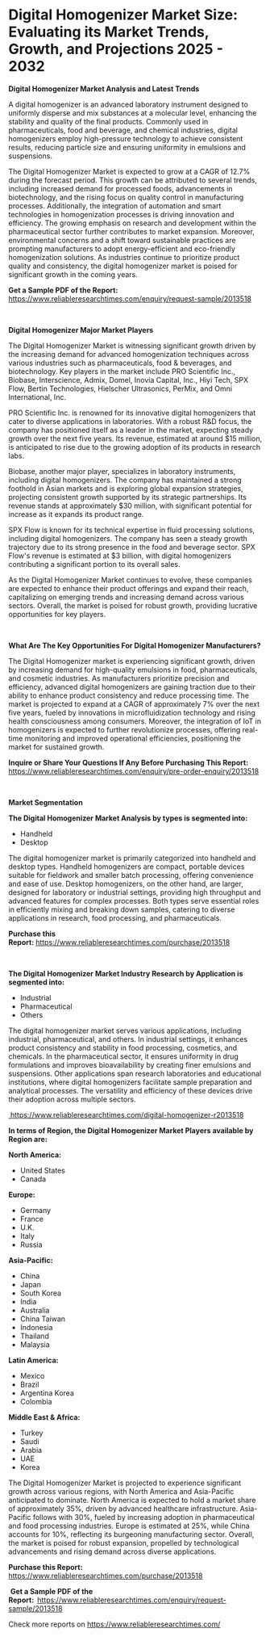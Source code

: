 <p><h1>Digital Homogenizer Market Size: Evaluating its Market Trends, Growth, and Projections 2025 - 2032</h1></p><p><strong>Digital Homogenizer Market Analysis and Latest Trends</strong></p>
<p><p>A digital homogenizer is an advanced laboratory instrument designed to uniformly disperse and mix substances at a molecular level, enhancing the stability and quality of the final products. Commonly used in pharmaceuticals, food and beverage, and chemical industries, digital homogenizers employ high-pressure technology to achieve consistent results, reducing particle size and ensuring uniformity in emulsions and suspensions.</p><p>The Digital Homogenizer Market is expected to grow at a CAGR of 12.7% during the forecast period. This growth can be attributed to several trends, including increased demand for processed foods, advancements in biotechnology, and the rising focus on quality control in manufacturing processes. Additionally, the integration of automation and smart technologies in homogenization processes is driving innovation and efficiency. The growing emphasis on research and development within the pharmaceutical sector further contributes to market expansion. Moreover, environmental concerns and a shift toward sustainable practices are prompting manufacturers to adopt energy-efficient and eco-friendly homogenization solutions. As industries continue to prioritize product quality and consistency, the digital homogenizer market is poised for significant growth in the coming years.</p></p>
<p><strong>Get a Sample PDF of the Report:&nbsp;</strong> <a href="https://www.reliableresearchtimes.com/enquiry/request-sample/2013518?utm_campaign=3207&utm_medium=2&utm_source=Github&utm_content=ia&utm_term=10042025&utm_id=digital-homogenizer">https://www.reliableresearchtimes.com/enquiry/request-sample/2013518</a></p>
<p>&nbsp;</p>
<p><strong>Digital Homogenizer Major Market Players</strong></p>
<p><p>The Digital Homogenizer Market is witnessing significant growth driven by the increasing demand for advanced homogenization techniques across various industries such as pharmaceuticals, food & beverages, and biotechnology. Key players in the market include PRO Scientific Inc., Biobase, Interscience, Admix, Domel, Inovia Capital, Inc., Hiyi Tech, SPX Flow, Bertin Technologies, Hielscher Ultrasonics, PerMix, and Omni International, Inc.</p><p>PRO Scientific Inc. is renowned for its innovative digital homogenizers that cater to diverse applications in laboratories. With a robust R&D focus, the company has positioned itself as a leader in the market, expecting steady growth over the next five years. Its revenue, estimated at around $15 million, is anticipated to rise due to the growing adoption of its products in research labs.</p><p>Biobase, another major player, specializes in laboratory instruments, including digital homogenizers. The company has maintained a strong foothold in Asian markets and is exploring global expansion strategies, projecting consistent growth supported by its strategic partnerships. Its revenue stands at approximately $30 million, with significant potential for increase as it expands its product range.</p><p>SPX Flow is known for its technical expertise in fluid processing solutions, including digital homogenizers. The company has seen a steady growth trajectory due to its strong presence in the food and beverage sector. SPX Flow's revenue is estimated at $3 billion, with digital homogenizers contributing a significant portion to its overall sales.</p><p>As the Digital Homogenizer Market continues to evolve, these companies are expected to enhance their product offerings and expand their reach, capitalizing on emerging trends and increasing demand across various sectors. Overall, the market is poised for robust growth, providing lucrative opportunities for key players.</p></p>
<p>&nbsp;</p>
<p><strong>What Are The Key Opportunities For Digital Homogenizer Manufacturers?</strong></p>
<p><p>The Digital Homogenizer market is experiencing significant growth, driven by increasing demand for high-quality emulsions in food, pharmaceuticals, and cosmetic industries. As manufacturers prioritize precision and efficiency, advanced digital homogenizers are gaining traction due to their ability to enhance product consistency and reduce processing time. The market is projected to expand at a CAGR of approximately 7% over the next five years, fueled by innovations in microfluidization technology and rising health consciousness among consumers. Moreover, the integration of IoT in homogenizers is expected to further revolutionize processes, offering real-time monitoring and improved operational efficiencies, positioning the market for sustained growth.</p></p>
<p><strong>Inquire or Share Your Questions If Any Before Purchasing This Report:</strong> <a href="https://www.reliableresearchtimes.com/enquiry/pre-order-enquiry/2013518?utm_campaign=3207&utm_medium=2&utm_source=Github&utm_content=ia&utm_term=10042025&utm_id=digital-homogenizer">https://www.reliableresearchtimes.com/enquiry/pre-order-enquiry/2013518</a></p>
<p>&nbsp;</p>
<p><strong>Market Segmentation</strong></p>
<p><strong>The Digital Homogenizer Market Analysis by types is segmented into:</strong></p>
<p><ul><li>Handheld</li><li>Desktop</li></ul></p>
<p><p>The digital homogenizer market is primarily categorized into handheld and desktop types. Handheld homogenizers are compact, portable devices suitable for fieldwork and smaller batch processing, offering convenience and ease of use. Desktop homogenizers, on the other hand, are larger, designed for laboratory or industrial settings, providing high throughput and advanced features for complex processes. Both types serve essential roles in efficiently mixing and breaking down samples, catering to diverse applications in research, food processing, and pharmaceuticals.</p></p>
<p><strong>Purchase this Report:&nbsp;</strong><a href="https://www.reliableresearchtimes.com/purchase/2013518?utm_campaign=3207&utm_medium=2&utm_source=Github&utm_content=ia&utm_term=10042025&utm_id=digital-homogenizer">https://www.reliableresearchtimes.com/purchase/2013518</a></p>
<p>&nbsp;</p>
<p><strong>The Digital Homogenizer Market Industry Research by Application is segmented into:</strong></p>
<p><ul><li>Industrial</li><li>Pharmaceutical</li><li>Others</li></ul></p>
<p><p>The digital homogenizer market serves various applications, including industrial, pharmaceutical, and others. In industrial settings, it enhances product consistency and stability in food processing, cosmetics, and chemicals. In the pharmaceutical sector, it ensures uniformity in drug formulations and improves bioavailability by creating finer emulsions and suspensions. Other applications span research laboratories and educational institutions, where digital homogenizers facilitate sample preparation and analytical processes. The versatility and efficiency of these devices drive their adoption across multiple sectors.</p></p>
<p><a href="https://www.reliableresearchtimes.com/digital-homogenizer-r2013518?utm_campaign=3207&utm_medium=2&utm_source=Github&utm_content=ia&utm_term=10042025&utm_id=digital-homogenizer">&nbsp;https://www.reliableresearchtimes.com/digital-homogenizer-r2013518</a></p>
<p><strong>In terms of Region, the Digital Homogenizer Market Players available by Region are:</strong></p>
<p>
    <p> <strong> North America: </strong>
        <ul>
            <li>United States</li>
            <li>Canada</li>
        </ul>
        </p> 
    <p> <strong> Europe: </strong>
        <ul>
            <li>Germany</li>
            <li>France</li>
            <li>U.K.</li>
            <li>Italy</li>
            <li>Russia</li>
        </ul>
        </p> 
    <p> <strong> Asia-Pacific: </strong>
        <ul>
            <li>China</li>
            <li>Japan</li>
            <li>South Korea</li>
            <li>India</li>
            <li>Australia</li>
            <li>China Taiwan</li>
            <li>Indonesia</li>
            <li>Thailand</li>
            <li>Malaysia</li>
        </ul>
        </p> 
    <p> <strong> Latin America: </strong>
        <ul>
            <li>Mexico</li>
            <li>Brazil</li>
            <li>Argentina Korea</li>
            <li>Colombia</li>
        </ul>
        </p> 
    <p> <strong> Middle East & Africa: </strong>
        <ul>
            <li>Turkey</li>
            <li>Saudi</li>
            <li>Arabia</li>
            <li>UAE</li>
            <li>Korea</li>
        </ul>
    </p>
    </p>
<p><p>The Digital Homogenizer Market is projected to experience significant growth across various regions, with North America and Asia-Pacific anticipated to dominate. North America is expected to hold a market share of approximately 35%, driven by advanced healthcare infrastructure. Asia-Pacific follows with 30%, fueled by increasing adoption in pharmaceutical and food processing industries. Europe is estimated at 25%, while China accounts for 10%, reflecting its burgeoning manufacturing sector. Overall, the market is poised for robust expansion, propelled by technological advancements and rising demand across diverse applications.</p></p>
<p><strong>Purchase this Report: </strong><a href="https://www.reliableresearchtimes.com/purchase/2013518?utm_campaign=3207&utm_medium=2&utm_source=Github&utm_content=ia&utm_term=10042025&utm_id=digital-homogenizer">https://www.reliableresearchtimes.com/purchase/2013518</a></p>
<p>&nbsp;<strong>Get a Sample PDF of the Report:&nbsp;&nbsp;</strong><a href="https://www.reliableresearchtimes.com/enquiry/request-sample/2013518?utm_campaign=3207&utm_medium=2&utm_source=Github&utm_content=ia&utm_term=10042025&utm_id=digital-homogenizer">https://www.reliableresearchtimes.com/enquiry/request-sample/2013518</a></p>
<p><strong></strong></p>
<p>Check more reports on <a href="https://www.reliableresearchtimes.com/?utm_campaign=3207&utm_medium=2&utm_source=Github&utm_content=ia&utm_term=10042025&utm_id=digital-homogenizer">https://www.reliableresearchtimes.com/</a></p>